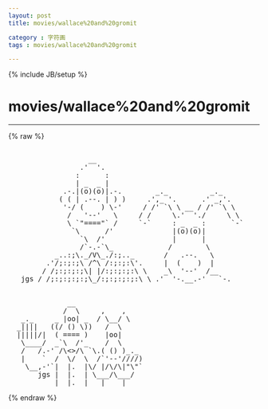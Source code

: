 ```yaml
---
layout: post
title: movies/wallace%20and%20gromit
category : 字符画
tags : movies/wallace%20and%20gromit
---
```

{% include JB/setup %}
# movies/wallace%20and%20gromit
---
{% raw %}
<pre>

                   __ 
                 .&#039;  &#039;. 
                :      :
                | _  _ |
             .-.|(o)(o)|.-.        _._          _._
            ( ( | .--. | ) )     .&#039;,_ &#039;.      .&#039; _,&#039;.
             &#039;-/ (    ) \-&#039;     / /&#039; `\ \ __ / /&#039; `\ \
              /   &#039;--&#039;   \     / /     \.&#039;  &#039;./     \ \
              \ `&quot;====&quot;` /     `-`     : _  _ :      `-`
               `\      /&#039;              |(o)(o)|
                 `\  /&#039;                |      |
                 /`-.-`\_             /        \
           _..:;\._/V\_./:;.._       /   .--.   \
         .&#039;/;:;:;\ /^\ /:;:;:\&#039;.     |  (    )  | 
        / /;:;:;:;\| |/:;:;:;:\ \    _\  &#039;--&#039;  /__
   jgs / /;:;:;:;:;\_/:;:;:;:;:\ \ .&#039;  &#039;-.__.-&#039;   `-.


              __
             /  \     ,    ,
   _._     _ |oo| _  / \__/ \
  _||||   ((/ () \))   /  \
  |||||/|  ( ==== )    |oo|    
   \____/  _`\  /&#039;_    /  \
   /   /.-&#039; /\&lt;&gt;/\ `\.( () )_._      
   |    `  /  \/  \  /`&#039;--&#039;////)    
    \__,-&#039;`|  |.  |\/ |/\/\|&quot;\&quot;` 
       jgs |  |.  | \___/\___/   
           |  |.  |   |    |  </pre>
{% endraw %}
